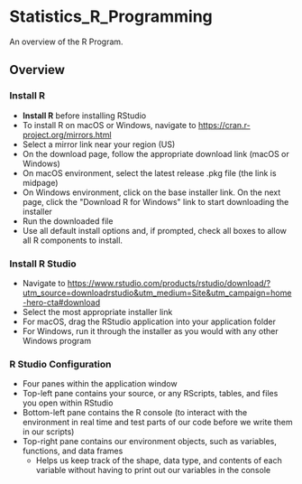 # Statistics_R_Programming
An overview of the R Program.

## Overview


### Install R
-  **Install R** before installing RStudio
-  To install R on macOS or Windows, navigate to https://cran.r-project.org/mirrors.html
-  Select a mirror link near your region (US)
-  On the download page, follow the appropriate download link (macOS or Windows)
-  On macOS environment, select the latest release .pkg file (the link is midpage)
-  On Windows environment, click on the base installer link. On the next page, click the "Download R for Windows" link to start downloading the installer
-  Run the downloaded file
-  Use all default install options and, if prompted, check all boxes to allow all R components to install.

### Install R Studio
- Navigate to https://www.rstudio.com/products/rstudio/download/?utm_source=downloadrstudio&utm_medium=Site&utm_campaign=home-hero-cta#download
- Select the most appropriate installer link
- For macOS, drag the RStudio application into your application folder
- For Windows, run it through the installer as you would with any other Windows program

### R Studio Configuration
- Four panes within the application window
- Top-left pane contains your source, or any RScripts, tables, and files you open within RStudio
- Bottom-left pane contains the R console (to interact with the environment in real time and test parts of our code before we write them in our scripts)
- Top-right pane contains our environment objects, such as variables, functions, and data frames
  - Helps us keep track of the shape, data type, and contents of each variable without having to print out our variables in the console
